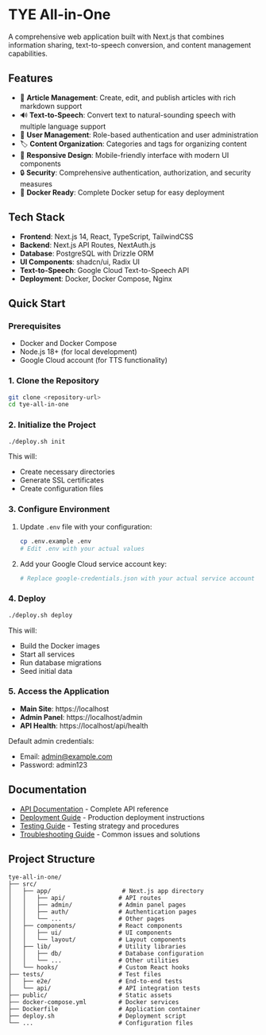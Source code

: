 # TYE All-in-One

A comprehensive web application built with Next.js that combines information sharing, text-to-speech conversion, and content management capabilities.

## Features

- 📝 **Article Management**: Create, edit, and publish articles with rich markdown support
- 🔊 **Text-to-Speech**: Convert text to natural-sounding speech with multiple language support
- 👥 **User Management**: Role-based authentication and user administration
- 🏷️ **Content Organization**: Categories and tags for organizing content
- 📱 **Responsive Design**: Mobile-friendly interface with modern UI components
- 🔒 **Security**: Comprehensive authentication, authorization, and security measures
- 🐳 **Docker Ready**: Complete Docker setup for easy deployment

## Tech Stack

- **Frontend**: Next.js 14, React, TypeScript, TailwindCSS
- **Backend**: Next.js API Routes, NextAuth.js
- **Database**: PostgreSQL with Drizzle ORM
- **UI Components**: shadcn/ui, Radix UI
- **Text-to-Speech**: Google Cloud Text-to-Speech API
- **Deployment**: Docker, Docker Compose, Nginx

## Quick Start

### Prerequisites

- Docker and Docker Compose
- Node.js 18+ (for local development)
- Google Cloud account (for TTS functionality)

### 1. Clone the Repository

```bash
git clone <repository-url>
cd tye-all-in-one
```

### 2. Initialize the Project

```bash
./deploy.sh init
```

This will:
- Create necessary directories
- Generate SSL certificates
- Create configuration files

### 3. Configure Environment

1. Update `.env` file with your configuration:
   ```bash
   cp .env.example .env
   # Edit .env with your actual values
   ```

2. Add your Google Cloud service account key:
   ```bash
   # Replace google-credentials.json with your actual service account key
   ```

### 4. Deploy

```bash
./deploy.sh deploy
```

This will:
- Build the Docker images
- Start all services
- Run database migrations
- Seed initial data

### 5. Access the Application

- **Main Site**: https://localhost
- **Admin Panel**: https://localhost/admin
- **API Health**: https://localhost/api/health

Default admin credentials:
- Email: admin@example.com
- Password: admin123

## Documentation

- [API Documentation](API.md) - Complete API reference
- [Deployment Guide](DEPLOYMENT.md) - Production deployment instructions
- [Testing Guide](TESTING.md) - Testing strategy and procedures
- [Troubleshooting Guide](TROUBLESHOOTING.md) - Common issues and solutions

## Project Structure

```
tye-all-in-one/
├── src/
│   ├── app/                    # Next.js app directory
│   │   ├── api/               # API routes
│   │   ├── admin/             # Admin panel pages
│   │   ├── auth/              # Authentication pages
│   │   └── ...                # Other pages
│   ├── components/            # React components
│   │   ├── ui/                # UI components
│   │   └── layout/            # Layout components
│   ├── lib/                   # Utility libraries
│   │   ├── db/                # Database configuration
│   │   └── ...                # Other utilities
│   └── hooks/                 # Custom React hooks
├── tests/                     # Test files
│   ├── e2e/                   # End-to-end tests
│   └── api/                   # API integration tests
├── public/                    # Static assets
├── docker-compose.yml         # Docker services
├── Dockerfile                 # Application container
├── deploy.sh                  # Deployment script
└── ...                        # Configuration files
```
